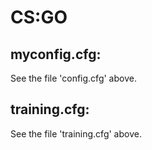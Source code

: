 # CS:GO
## myconfig.cfg:
See the file 'config.cfg' above.
## training.cfg:
See the file 'training.cfg' above.
